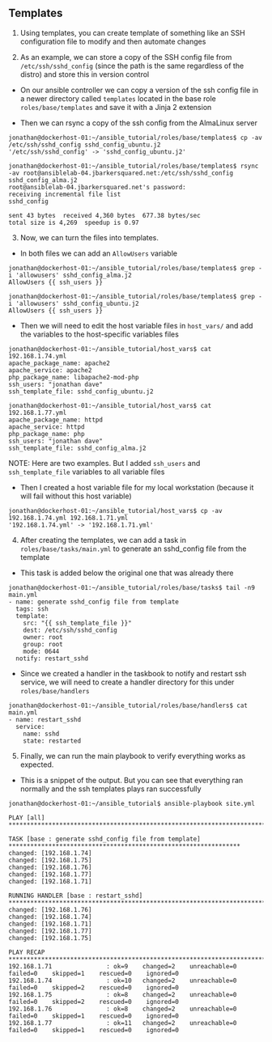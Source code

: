 ## Templates

1. Using templates, you can create template of something like an SSH configuration file to modify and then automate changes

2. As an example, we can store a copy of the SSH config file from `/etc/ssh/sshd_config` (since the path is the same regardless of the distro) and store this in version control

- On our ansible controller we can copy a version of the ssh config file in a newer directory called `templates` located in the base role `roles/base/templates` and save it with a Jinja 2 extension

- Then we can rsync a copy of the ssh config from the AlmaLinux server

```
jonathan@dockerhost-01:~/ansible_tutorial/roles/base/templates$ cp -av /etc/ssh/sshd_config sshd_config_ubuntu.j2
'/etc/ssh/sshd_config' -> 'sshd_config_ubuntu.j2'

jonathan@dockerhost-01:~/ansible_tutorial/roles/base/templates$ rsync -av root@ansiblelab-04.jbarkersquared.net:/etc/ssh/sshd_config sshd_config_alma.j2
root@ansiblelab-04.jbarkersquared.net's password:
receiving incremental file list
sshd_config

sent 43 bytes  received 4,360 bytes  677.38 bytes/sec
total size is 4,269  speedup is 0.97
```

3. Now, we can turn the files into templates. 

- In both files we can add an `AllowUsers` variable 

```
jonathan@dockerhost-01:~/ansible_tutorial/roles/base/templates$ grep -i 'allowusers' sshd_config_alma.j2
AllowUsers {{ ssh_users }}

jonathan@dockerhost-01:~/ansible_tutorial/roles/base/templates$ grep -i 'allowusers' sshd_config_ubuntu.j2
AllowUsers {{ ssh_users }}
```

- Then we will need to edit the host variable files in `host_vars/` and add the variables to the host-specific variables files

```
jonathan@dockerhost-01:~/ansible_tutorial/host_vars$ cat 192.168.1.74.yml
apache_package_name: apache2
apache_service: apache2
php_package_name: libapache2-mod-php
ssh_users: "jonathan dave"
ssh_template_file: sshd_config_ubuntu.j2

jonathan@dockerhost-01:~/ansible_tutorial/host_vars$ cat 192.168.1.77.yml
apache_package_name: httpd
apache_service: httpd
php_package_name: php
ssh_users: "jonathan dave"
ssh_template_file: sshd_config_alma.j2
```

NOTE: Here are two examples. But I added `ssh_users` and `ssh_template_file` variables to all variable files

- Then I created a host variable file for my local workstation (because it will fail without this host variable)

```
jonathan@dockerhost-01:~/ansible_tutorial/host_vars$ cp -av 192.168.1.74.yml 192.168.1.71.yml
'192.168.1.74.yml' -> '192.168.1.71.yml'
```

4. After creating the templates, we can add a task in `roles/base/tasks/main.yml` to generate an sshd_config file from the template

- This task is added below the original one that was already there

```
jonathan@dockerhost-01:~/ansible_tutorial/roles/base/tasks$ tail -n9 main.yml
- name: generate sshd_config file from template
  tags: ssh
  template:
    src: "{{ ssh_template_file }}"
    dest: /etc/ssh/sshd_config
    owner: root
    group: root
    mode: 0644
  notify: restart_sshd
```

- Since we created a handler in the taskbook to notify and restart ssh service, we will need to create a handler directory for this under `roles/base/handlers`

```
jonathan@dockerhost-01:~/ansible_tutorial/roles/base/handlers$ cat main.yml
- name: restart_sshd
  service:
    name: sshd
    state: restarted
```

5. Finally, we can run the main playbook to verify everything works as expected. 

- This is a snippet of the output. But you can see that everything ran normally and the ssh templates plays ran successfully

```
jonathan@dockerhost-01:~/ansible_tutorial$ ansible-playbook site.yml

PLAY [all] ***********************************************************************************************************

TASK [base : generate sshd_config file from template] ****************************************************************
changed: [192.168.1.74]
changed: [192.168.1.75]
changed: [192.168.1.76]
changed: [192.168.1.77]
changed: [192.168.1.71]

RUNNING HANDLER [base : restart_sshd] ********************************************************************************
changed: [192.168.1.76]
changed: [192.168.1.74]
changed: [192.168.1.71]
changed: [192.168.1.77]
changed: [192.168.1.75]

PLAY RECAP ***********************************************************************************************************
192.168.1.71               : ok=9    changed=2    unreachable=0    failed=0    skipped=1    rescued=0    ignored=0
192.168.1.74               : ok=10   changed=2    unreachable=0    failed=0    skipped=2    rescued=0    ignored=0
192.168.1.75               : ok=8    changed=2    unreachable=0    failed=0    skipped=2    rescued=0    ignored=0
192.168.1.76               : ok=8    changed=2    unreachable=0    failed=0    skipped=1    rescued=0    ignored=0
192.168.1.77               : ok=11   changed=2    unreachable=0    failed=0    skipped=1    rescued=0    ignored=0

```
